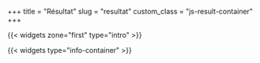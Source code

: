 +++
title = "Résultat"
slug = "resultat"
custom_class = "js-result-container"
+++

{{< widgets zone="first" type="intro" >}}

{{< widgets type="info-container" >}}

<!-- TODO: find a way to put content in front matter or /data and pass it to javascript in a clean way -->
<!-- Set result relative text content from site notation -->
<script>
const resultRelativeTextData = {
 // Titre en fonction de la note du site (en haut à gauche de la page)
 verdictTitles: {
  A: "Bravo !",
  B: "Pas mal du tout !",
  C: "Encore un effort !",
  D: "Hum, pas top.",
  E: "Hum, pas top.",
  F: "Outch.",
  G: "Outch.",
 },
 // Message verdict en fonction de la note du site (affiché en haut à droite de la page)
 verdictMessages: {
  A: "Le top. On se rapproche dangereusement de la perfection. ",
  B: "Si toutes les pages web pouvaient être aussi légères que celle-ci, le numérique serait plus vert",
  C: "Vous y êtes presque ! Encore quelques efforts et ce sera bon.",
  D: "La bonne nouvelle, c’est que vous pouvez faire beaucoup mieux !",
  E: "La bonne nouvelle, c’est que vous pouvez faire beaucoup mieux !",
  F: "On ne va pas se le cacher : ça fait mal. Il est temps d’agir !",
  G: "On ne va pas se le cacher : ça fait mal. Il est temps d’agir !",
 },
 // "[Left: 'bad result', Right : 'good result']"
 verdictParameters: {
  size: ["Si légère", "Trop lourde"],
  nodes: ["Simple", "Trop complexe"],
  requests: ["Peu de requêtes", "Trop de requêtes"],
 },
 // Paramètres du résultats valeurs min et max pour les plages
 resultParametersMinMaxValues: {
  size: { min: 0, max: 4.82 },
  nodes: { min: 0, max: 1386 },
  requests: { min: 0, max: 156 },
 }
}
window.__siteData = {...window.__siteData, ...{resultRelativeTextData}}
</script>
